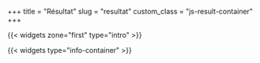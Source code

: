 +++
title = "Résultat"
slug = "resultat"
custom_class = "js-result-container"
+++

{{< widgets zone="first" type="intro" >}}

{{< widgets type="info-container" >}}

<!-- TODO: find a way to put content in front matter or /data and pass it to javascript in a clean way -->
<!-- Set result relative text content from site notation -->
<script>
const resultRelativeTextData = {
 // Titre en fonction de la note du site (en haut à gauche de la page)
 verdictTitles: {
  A: "Bravo !",
  B: "Pas mal du tout !",
  C: "Encore un effort !",
  D: "Hum, pas top.",
  E: "Hum, pas top.",
  F: "Outch.",
  G: "Outch.",
 },
 // Message verdict en fonction de la note du site (affiché en haut à droite de la page)
 verdictMessages: {
  A: "Le top. On se rapproche dangereusement de la perfection. ",
  B: "Si toutes les pages web pouvaient être aussi légères que celle-ci, le numérique serait plus vert",
  C: "Vous y êtes presque ! Encore quelques efforts et ce sera bon.",
  D: "La bonne nouvelle, c’est que vous pouvez faire beaucoup mieux !",
  E: "La bonne nouvelle, c’est que vous pouvez faire beaucoup mieux !",
  F: "On ne va pas se le cacher : ça fait mal. Il est temps d’agir !",
  G: "On ne va pas se le cacher : ça fait mal. Il est temps d’agir !",
 },
 // "[Left: 'bad result', Right : 'good result']"
 verdictParameters: {
  size: ["Si légère", "Trop lourde"],
  nodes: ["Simple", "Trop complexe"],
  requests: ["Peu de requêtes", "Trop de requêtes"],
 },
 // Paramètres du résultats valeurs min et max pour les plages
 resultParametersMinMaxValues: {
  size: { min: 0, max: 4.82 },
  nodes: { min: 0, max: 1386 },
  requests: { min: 0, max: 156 },
 }
}
window.__siteData = {...window.__siteData, ...{resultRelativeTextData}}
</script>
